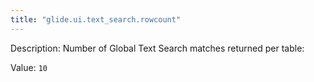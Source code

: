 ```yaml
---
title: "glide.ui.text_search.rowcount"
---
```


Description: Number of Global Text Search matches returned per table:

Value: `10`